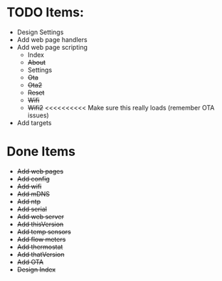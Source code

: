 # TODO Items:

- Design Settings
- Add web page handlers
- Add web page scripting
    - Index
    - ~~About~~
    - Settings
    - ~~Ota~~
    - ~~Ota2~~
    - ~~Reset~~
    - ~~Wifi~~
    - ~~Wifi2~~ <<<<<<<<<< Make sure this really loads (remember OTA issues)
- Add targets

# Done Items

- ~~Add web pages~~
- ~~Add config~~
- ~~Add wifi~~
- ~~Add mDNS~~
- ~~Add ntp~~
- ~~Add serial~~
- ~~Add web server~~
- ~~Add thisVersion~~
- ~~Add temp sensors~~
- ~~Add flow meters~~
- ~~Add thermostat~~
- ~~Add thatVersion~~
- ~~Add OTA~~
- ~~Design Index~~
